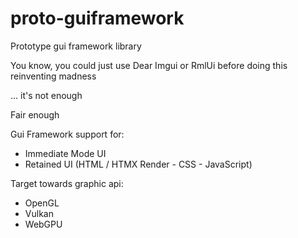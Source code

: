 # proto-guiframework
Prototype gui framework library

You know, you could just use Dear Imgui or RmlUi before doing this reinventing madness

... it's not enough

Fair enough

Gui Framework support for:
- Immediate Mode UI
- Retained UI (HTML / HTMX Render - CSS - JavaScript)

Target towards graphic api:
- OpenGL
- Vulkan
- WebGPU
